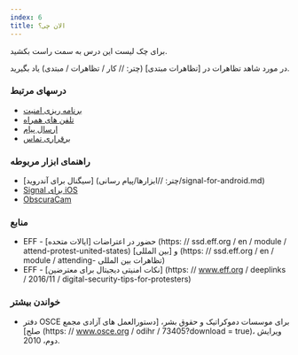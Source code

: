 ```yaml
---
index: 6
title: الان چی؟
---
```

برای چک لیست این درس به سمت راست بکشید.

در مورد شاهد تظاهرات در [تظاهرات مبتدی] (چتر: // کار / تظاهرات / مبتدی) یاد بگیرید.

### درسهای مرتبط

*   [برنامه ریزی امنیت ](umbrella://assess-your-risk/security-planning)
*   [تلفن های همراه](umbrella://communications/mobile-phones)
*   [ارسال پیام](umbrella://communications/sending-a-message)
*   [برقراری تماس](umbrella://communications/making-a-call)

### راهنمای ابزار مربوطه 

*   [سیگنال برای آندروید] (چتر: //ابزارها/پیام رسانی/signal-for-android.md)
*   [Signal برای iOS](umbrella://tools/messagging/s_signal-for-ios.md)
*   [ObscuraCam](umbrella://tools/messagging/s_obscuracam.md)

### منابع

*   EFF - حضور در اعتراضات [ایالات متحده] (https: // ssd.eff.org / en / module / attend-protest-united-states) و [بین المللی] (https: // ssd.eff.org / en / module / attending- تظاهرات بین المللی)
*   EFF - [نکات امنیتی دیجیتال برای معترضین] (https: // www.eff.org / deeplinks / 2016/11 / digital-security-tips-for-protesters)

### خواندن بیشتر

*   دفتر OSCE برای موسسات دموکراتیک و حقوق بشر، [دستورالعمل های آزادی مجمع صلح] (https: // www.osce.org / odihr / 73405?download = true)، ویرایش دوم، 2010.